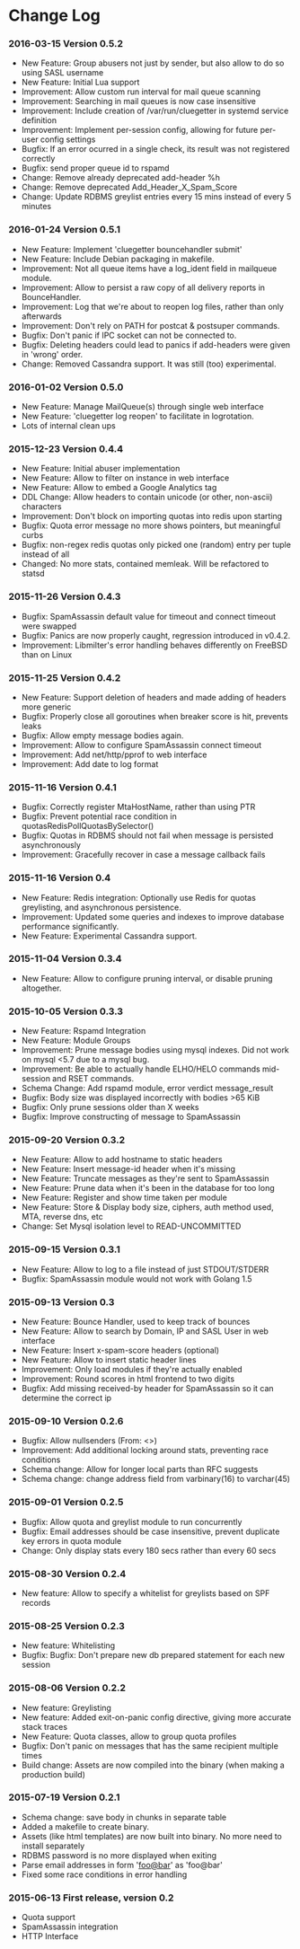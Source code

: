# Change Log

### 2016-03-15 Version 0.5.2
* New Feature: Group abusers not just by sender, but also allow to do so using SASL username
* New Feature: Initial Lua support
* Improvement: Allow custom run interval for mail queue scanning
* Improvement: Searching in mail queues is now case insensitive
* Improvement: Include creation of /var/run/cluegetter in systemd service definition
* Improvement: Implement per-session config, allowing for future per-user config settings
* Bugfix: If an error ocurred in a single check, its result was not registered correctly
* Bugfix: send proper queue id to rspamd
* Change: Remove already deprecated add-header %h
* Change: Remove deprecated Add_Header_X_Spam_Score
* Change: Update RDBMS greylist entries every 15 mins instead of every 5 minutes

### 2016-01-24 Version 0.5.1
* New Feature: Implement 'cluegetter bouncehandler submit'
* New Feature: Include Debian packaging in makefile.
* Improvement: Not all queue items have a log_ident field in mailqueue module.
* Improvement: Allow to persist a raw copy of all delivery reports in BounceHandler.
* Improvement: Log that we're about to reopen log files, rather than only afterwards
* Improvement: Don't rely on PATH for postcat & postsuper commands.
* Bugfix: Don't panic if IPC socket can not be connected to.
* Bugfix: Deleting headers could lead to panics if add-headers were given in 'wrong' order.
* Change: Removed Cassandra support. It was still (too) experimental.

### 2016-01-02 Version 0.5.0
* New Feature: Manage MailQueue(s) through single web interface
* New Feature: 'cluegetter log reopen' to facilitate in logrotation.
* Lots of internal clean ups

### 2015-12-23 Version 0.4.4
* New Feature: Initial abuser implementation
* New Feature: Allow to filter on instance in web interface
* New Feature: Allow to embed a Google Analytics tag
* DDL Change: Allow headers to contain unicode (or other, non-ascii) characters
* Improvement: Don't block on importing quotas into redis upon starting
* Bugfix: Quota error message no more shows pointers, but meaningful curbs
* Bugfix: non-regex redis quotas only picked one (random) entry per tuple instead of all
* Changed: No more stats, contained memleak. Will be refactored to statsd

### 2015-11-26 Version 0.4.3
* Bugfix: SpamAssassin default value for timeout and connect timeout were swapped
* Bugfix: Panics are now properly caught, regression introduced in v0.4.2.
* Improvement: Libmilter's error handling behaves differently on FreeBSD than on Linux

### 2015-11-25 Version 0.4.2
* New Feature: Support deletion of headers and made adding of headers more generic
* Bugfix: Properly close all goroutines when breaker score is hit, prevents leaks
* Bugfix: Allow empty message bodies again.
* Improvement: Allow to configure SpamAssassin connect timeout
* Improvement: Add net/http/pprof to web interface
* Improvement: Add date to log format

### 2015-11-16 Version 0.4.1
* Bugfix: Correctly register MtaHostName, rather than using PTR
* Bugfix: Prevent potential race condition in quotasRedisPollQuotasBySelector()
* Bugfix: Quotas in RDBMS should not fail when message is persisted asynchronously
* Improvement: Gracefully recover in case a message callback fails

### 2015-11-16 Version 0.4
* New Feature: Redis integration: Optionally use Redis for quotas greylisting, and asynchronous persistence.
* Improvement: Updated some queries and indexes to improve database performance significantly.
* New Feature: Experimental Cassandra support.

### 2015-11-04 Version 0.3.4
* New Feature: Allow to configure pruning interval, or disable pruning altogether.

### 2015-10-05 Version 0.3.3
* New Feature: Rspamd Integration
* New Feature: Module Groups
* Improvement: Prune message bodies using mysql indexes. Did not work on mysql <5.7 due to a mysql bug.
* Improvement: Be able to actually handle ELHO/HELO commands mid-session and RSET commands.
* Schema Change: Add rspamd module, error verdict message_result
* Bugfix: Body size was displayed incorrectly with bodies >65 KiB
* Bugfix: Only prune sessions older than X weeks
* Bugfix: Improve constructing of message to SpamAssassin

### 2015-09-20 Version 0.3.2
* New Feature: Allow to add hostname to static headers
* New Feature: Insert message-id header when it's missing
* New Feature: Truncate messages as they're sent to SpamAssassin
* New Feature: Prune data when it's been in the database for too long
* New Feature: Register and show time taken per module
* New Feature: Store & Display body size, ciphers, auth method used, MTA, reverse dns, etc
* Change: Set Mysql isolation level to READ-UNCOMMITTED

### 2015-09-15 Version 0.3.1
* New Feature: Allow to log to a file instead of just STDOUT/STDERR
* Bugfix: SpamAssassin module would not work with Golang 1.5

### 2015-09-13 Version 0.3
* New Feature: Bounce Handler, used to keep track of bounces
* New Feature: Allow to search by Domain, IP and SASL User in web interface
* New Feature: Insert x-spam-score headers (optional)
* New Feature: Allow to insert static header lines
* Improvement: Only load modules if they're actually enabled
* Improvement: Round scores in html frontend to two digits
* Bugfix: Add missing received-by header for SpamAssassin so it can determine the correct ip

### 2015-09-10 Version 0.2.6
* Bugfix: Allow nullsenders (From: <>)
* Improvement: Add additional locking around stats, preventing race conditions
* Schema change: Allow for longer local parts than RFC suggests
* Schema change: change address field from varbinary(16) to varchar(45)

### 2015-09-01 Version 0.2.5
* Bugfix: Allow quota and greylist module to run concurrently
* Bugfix: Email addresses should be case insensitive, prevent duplicate key errors in quota module
* Change: Only display stats every 180 secs rather than every 60 secs

### 2015-08-30 Version 0.2.4
* New feature: Allow to specify a whitelist for greylists based on SPF records

### 2015-08-25 Version 0.2.3
* New feature: Whitelisting
* Bugfix: Bugfix: Don't prepare new db prepared statement for each new session

### 2015-08-06 Version 0.2.2
* New feature: Greylisting
* New feature: Added exit-on-panic config directive, giving more accurate stack traces
* New Feature: Quota classes, allow to group quota profiles
* Bugfix: Don't panic on messages that has the same recipient multiple times
* Build change: Assets are now compiled into the binary (when making a production build)

### 2015-07-19 Version 0.2.1
* Schema change: save body in chunks in separate table
* Added a makefile to create binary.
* Assets (like html templates) are now built into binary. No more need to install separately
* RDBMS password is no more displayed when exiting
* Parse email addresses in form '<foo@bar>' as 'foo@bar'
* Fixed some race conditions in error handling

### 2015-06-13 First release, version 0.2
* Quota support
* SpamAssassin integration
* HTTP Interface
